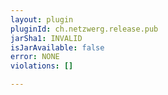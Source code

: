 ```yaml
---
layout: plugin
pluginId: ch.netzwerg.release.pub
jarSha1: INVALID
isJarAvailable: false
error: NONE
violations: []

---
```

